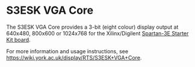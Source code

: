 # S3ESK VGA Core

The S3ESK VGA Core provides a 3-bit (eight colour) display output at 640x480, 800x600 or 1024x768 for the Xilinx/Digilent [Spartan-3E Starter Kit board](https://www.xilinx.com/products/boards-and-kits/1-elhacw.html).

For more information and usage instructions, see <https://wiki.york.ac.uk/display/RTS/S3ESK+VGA+Core>.

